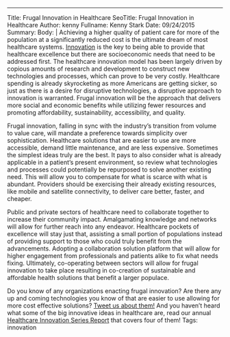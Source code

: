 ---
Title: Frugal Innovation in Healthcare
SeoTitle: Frugal Innovation in Healthcare
Author: kenny
Fullname: Kenny Stark
Date: 09/24/2015
Summary: 
Body: |
Achieving a higher quality of patient care for more of the population at a significantly reduced cost is the ultimate dream of most healthcare systems. [Innovation](https://catalyze.io/solutions/enterprise-innovation) is the key to being able to provide that healthcare excellence but there are socioeconomic needs that need to be addressed first. The healthcare innovation model has been largely driven by copious amounts of research and development to construct new technologies and processes, which can prove to be very costly. Healthcare spending is already skyrocketing as more Americans are getting sicker, so just as there is a desire for disruptive technologies, a disruptive approach to innovation is warranted. Frugal innovation will be the approach that delivers more social and economic benefits while utilizing fewer resources and promoting affordability, sustainability, accessibility, and quality. 


Frugal innovation, falling in sync with the industry’s transition from volume to value care, will mandate a preference towards simplicity over sophistication. Healthcare solutions that are easier to use are more accessible, demand little maintenance, and are less expensive. Sometimes the simplest ideas truly are the best. It pays to also consider what is already applicable in a patient’s present environment, so review what technologies and processes could potentially be repurposed to solve another existing need. This will allow you to compensate for what is scarce with what is abundant. Providers should be exercising their already existing resources, like mobile and satellite connectivity, to deliver care better, faster, and cheaper. 

Public and private sectors of healthcare need to collaborate together to increase their community impact. Amalgamating knowledge and networks will allow for further reach into any endeavor. Healthcare pockets of excellence will stay just that, assisting a small portion of populations instead of providing support to those who could truly benefit from the advancements. Adopting a collaboration solution platform that will allow for higher engagement from professionals and patients alike to fix what needs fixing. Ultimately, co-operating between sectors will allow for frugal innovation to take place resulting in co-creation of sustainable and affordable health solutions that benefit a larger populace. 

Do you know of any organizations enacting frugal innovation? Are there any up and coming technologies you know of that are easier to use allowing for more cost effective solutions? [Tweet us about them!](https://twitter.com/catalyzeio) And you haven’t heard what some of the big innovative ideas in healthcare are, read our annual [Healthcare Innovation Series Report](https://catalyze.io/innovation/2015) that covers four of them!
Tags: innovation